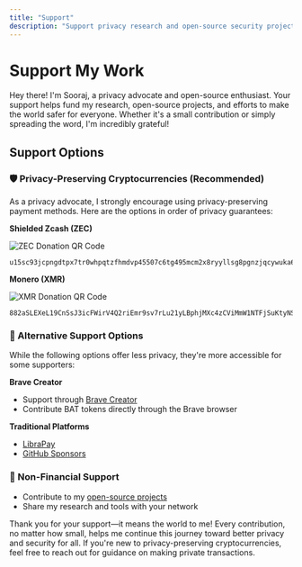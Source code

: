 ```yaml
---
title: "Support"
description: "Support privacy research and open-source security projects by Sooraj Sathyanarayanan"
---
```


# Support My Work

Hey there! I'm Sooraj, a privacy advocate and open-source enthusiast. Your support helps fund my research, open-source projects, and efforts to make the world safer for everyone. Whether it's a small contribution or simply spreading the word, I'm incredibly grateful!

## Support Options

### 🛡️ Privacy-Preserving Cryptocurrencies (Recommended)

As a privacy advocate, I strongly encourage using privacy-preserving payment methods. Here are the options in order of privacy guarantees:

**Shielded Zcash (ZEC)**

<div class="flex justify-center">
    <img src="https://github.com/user-attachments/assets/1c42259a-4141-451e-abbb-5c224d5ceaa8" alt="ZEC Donation QR Code" class="w-40 h-40 my-4">
</div>

```zcash
u15sc93jcpngdtpx7tr0whpqtzfhmdvp45507c6tg495mcm2x8ryyllsg8pgnzjqcywuka6uevrnn56s60raazk7g5zf206ltcn6ujw6jalndvy77zse69prrcw5203rndlnwuwk37v8knawx5lx5kdssp75t60pjq4rx8fsy0eygl5z2evnkxv7m8v0x20jv2k9aht37agduws2z5cx9
```



**Monero (XMR)**

<div class="flex justify-center">
    <img src="https://github.com/user-attachments/assets/ab327dbe-cbbc-4f84-9e87-297b9df9cb76" alt="XMR Donation QR Code" class="w-40 h-40 my-4">
</div>

```monero
882aSLEXeL19CnSsJ3icFWirV4Q2riEmr9sv7rLu21yLBphjMXc4zCViMmW1NTFjSuKtyNSQjkCrR6e9FqhKV399Muj6gs6
```

### 💫 Alternative Support Options

While the following options offer less privacy, they're more accessible for some supporters:

**Brave Creator**
- Support through [Brave Creator](https://publishers.basicattentiontoken.org/c/HOsNj9Spln)
- Contribute BAT tokens directly through the Brave browser

**Traditional Platforms**
- [LibraPay](https://liberapay.com/Pr0f1nc0gn1t0/)
- [GitHub Sponsors](https://github.com/sponsors/iAnonymous3000)

### 🤝 Non-Financial Support
- Contribute to my [open-source projects](https://github.com/iAnonymous3000)
- Share my research and tools with your network

Thank you for your support—it means the world to me! Every contribution, no matter how small, helps me continue this journey toward better privacy and security for all. If you're new to privacy-preserving cryptocurrencies, feel free to reach out for guidance on making private transactions.
